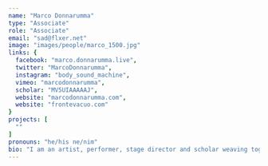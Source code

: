 ```yaml
---
name: "Marco Donnarumma"
type: "Associate"
role: "Associate"
email: "sad@flxer.net"
image: "images/people/marco_1500.jpg"
links: {
  facebook: "marco.donnarumma.live",
  twitter: "MarcoDonnarumma",
  instagram: "body_sound_machine",
  vimeo: "marcodonnarumma",
  scholar: "MV5UIAAAAAJ",
  website: "marcodonnarumma.com",
  website: "frontevacuo.com"
}
projects: [
  ""
]
pronouns: "he/his ne/nim"
bio: "I am an artist, performer, stage director and scholar weaving together contemporary performance, new media art and interactive computer music since the early 2000s. My artistic and scholarly work is rooted in feminist theories, critical theory and critical disability studies. I manipulate bodies, create choreographies, engineer machines and compose sounds to create artworks and performances that can speak critically of ritual, power and technology. I have a Ph.D. in performing arts, computing and body theory from Goldsmiths, University of London. Recently, I held Research Fellowships at the Dortmund Academy for Theater and Digitality and at the Berlin University of the Arts - in collaboration with the Neurorobotics Research Laboratory, in Germany. I am a co-founder of the artist group Fronte Vacuo, based in Berlin."
---
```

